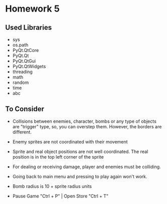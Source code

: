 # Homework 5

## Used Libraries

- sys
- os.path
- PyQt.QtCore
- PyQt.Qt
- PyQt.QtGui
- PyQt.QtWidgets
- threading
- math
- random
- time
- abc

## To Consider

- Collisions between enemies, character, bombs or any type of objects are "trigger" type, so, you can overstep them. However, the borders are different.

- Enemy sprites are not coordinated with their movement

- Sprite and real object positions are not well coordinated. The real position is in the top left corner of the sprite

- For dealing or receiving damage, player and enemies must be colliding.

- Going back to main menu and pressing to play again won't work.

- Bomb radius is 10 + sprite radius units

- Pause Game "Ctrl + P" | Open Store "Ctrl + T"
